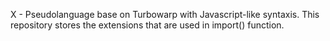 X - Pseudolanguage base on Turbowarp with Javascript-like syntaxis. This repository stores the extensions that are used in import() function.
